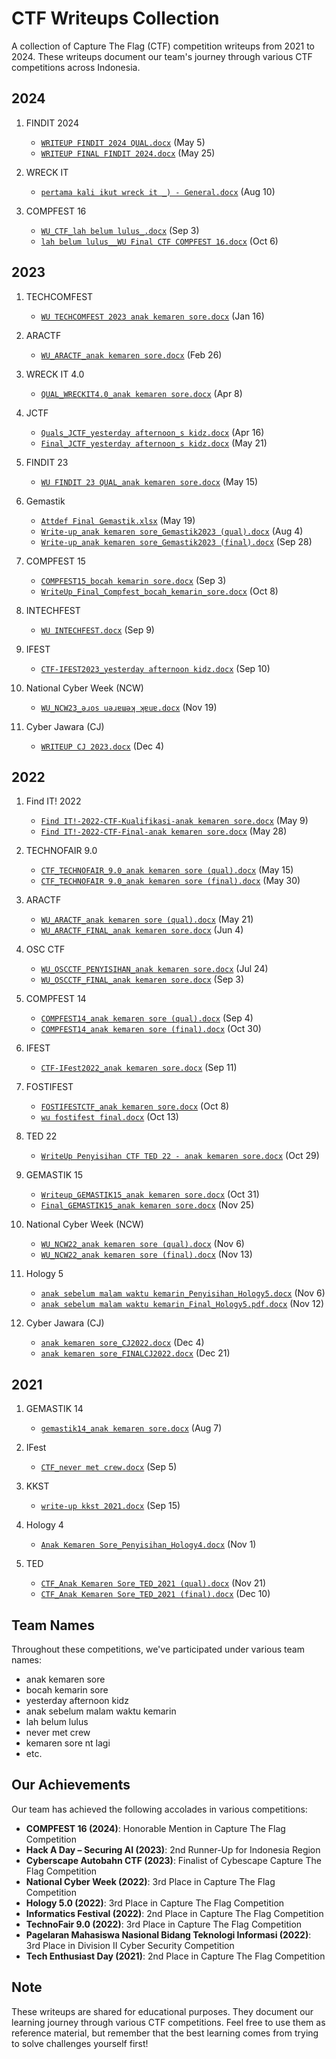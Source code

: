 # CTF Writeups Collection

A collection of Capture The Flag (CTF) competition writeups from 2021 to 2024. These writeups document our team's journey through various CTF competitions across Indonesia.

## 2024

1. FINDIT 2024
   - [`WRITEUP FINDIT 2024 QUAL.docx`](https://docs.google.com/document/d/1mSrGjp2Nj4yJQA7HTJQgBiA3yiH4CDDa/edit?usp=drive_link&ouid=110065576017932727271&rtpof=true&sd=true) (May 5)
   - [`WRITEUP FINAL FINDIT 2024.docx`](https://docs.google.com/document/d/1JnKXAJa6s69KaIo8gvfAk_GArsNzrq5k/edit?usp=drive_link&ouid=110065576017932727271&rtpof=true&sd=true) (May 25)

2. WRECK IT
   - [`pertama kali ikut wreck it _) - General.docx`](https://docs.google.com/document/d/1z6P85-_9OFolC6iwapB1ddMRJHWjprUR/edit?usp=drive_link&ouid=110065576017932727271&rtpof=true&sd=true) (Aug 10)

3. COMPFEST 16
   - [`WU_CTF_lah belum lulus_.docx`](https://docs.google.com/document/d/1XV-FoEffKQrhtIdVzMoxJG4CqvFV6Ypu/edit?usp=drive_link&ouid=110065576017932727271&rtpof=true&sd=true) (Sep 3)
   - [`lah belum lulus__WU Final CTF COMPFEST 16.docx`](https://docs.google.com/document/d/1sbZ6WCUvp0V86StFFF9kJkLoMZOPhhx-/edit?usp=drive_link&ouid=110065576017932727271&rtpof=true&sd=true) (Oct 6)

## 2023

1. TECHCOMFEST
   - [`WU TECHCOMFEST 2023 anak kemaren sore.docx`](https://docs.google.com/document/d/1INEswmr_Hi0Z6rUq69CR6dGCThAwqlCu/edit?usp=drive_link&ouid=110065576017932727271&rtpof=true&sd=true) (Jan 16)

2. ARACTF
   - [`WU_ARACTF_anak kemaren sore.docx`](https://docs.google.com/document/d/1_nprkr_vIv4QyM78r8xRSAtiY4HxnYvr/edit?usp=drive_link&ouid=110065576017932727271&rtpof=true&sd=true) (Feb 26)

3. WRECK IT 4.0
   - [`QUAL_WRECKIT4.0_anak kemaren sore.docx`](https://docs.google.com/document/d/1ajJ3g3clyhWkP9gAyO71XYCU_GJakSNA/edit?usp=drive_link&ouid=110065576017932727271&rtpof=true&sd=true) (Apr 8)

4. JCTF
   - [`Quals_JCTF_yesterday afternoon_s kidz.docx`](https://docs.google.com/document/d/1AH6LSTDj47EYkyRSlxoNpgLWl2tugdOk/edit?usp=drive_link&ouid=110065576017932727271&rtpof=true&sd=true) (Apr 16)
   - [`Final_JCTF_yesterday afternoon_s kidz.docx`](https://docs.google.com/document/d/1uEC8wBlNobzmhQV8UOJbxC_-WP_UQ4Ch/edit?usp=drive_link&ouid=110065576017932727271&rtpof=true&sd=true) (May 21)

5. FINDIT 23
   - [`WU FINDIT 23 QUAL_anak kemaren sore.docx`](https://docs.google.com/document/d/1WpKBL67RblSPXWbfxaznL6-njCOP1q7l/edit?usp=drive_link&ouid=110065576017932727271&rtpof=true&sd=true) (May 15)

6. Gemastik
   - [`Attdef Final Gemastik.xlsx`](https://docs.google.com/spreadsheets/d/1-Gf-wUJT2SYYQ2j4EQjuBWGJoU85mOre/edit?usp=drive_link&ouid=110065576017932727271&rtpof=true&sd=true) (May 19)
   - [`Write-up_anak kemaren sore_Gemastik2023 (qual).docx`](https://docs.google.com/document/d/14BuYmDrM00a2b2V3SlMCxJ2uoCzD520m/edit?usp=drive_link&ouid=110065576017932727271&rtpof=true&sd=true) (Aug 4)
   - [`Write-up_anak kemaren sore_Gemastik2023 (final).docx`](https://docs.google.com/document/d/1crevaqDnWn_Maio1CtDRFYmnTeHJDr_A/edit?usp=drive_link&ouid=110065576017932727271&rtpof=true&sd=true) (Sep 28)

7. COMPFEST 15
   - [`COMPFEST15_bocah kemarin sore.docx`](https://docs.google.com/document/d/1kqNVY_Vrf0-phCvX7SViDj9C-cTNARhh/edit?usp=drive_link&ouid=110065576017932727271&rtpof=true&sd=true) (Sep 3)
   - [`WriteUp_Final_Compfest_bocah_kemarin_sore.docx`](https://docs.google.com/document/d/1s58xYeus2-C8QLdLNAa6GJ9ureGVxnf0/edit?usp=drive_link&ouid=110065576017932727271&rtpof=true&sd=true) (Oct 8)

8. INTECHFEST
   - [`WU INTECHFEST.docx`](https://docs.google.com/document/d/1y34INlBvtv0KzXQMBlKJcTxHO8_6hs2g/edit?usp=drive_link&ouid=110065576017932727271&rtpof=true&sd=true) (Sep 9)

9. IFEST
   - [`CTF-IFEST2023_yesterday afternoon kidz.docx`](https://docs.google.com/document/d/1m8VWo73BVD9A89R2EqjiFa5Sn474N0Yy/edit?usp=drive_link&ouid=110065576017932727271&rtpof=true&sd=true) (Sep 10)

10. National Cyber Week (NCW)
    - [`WU_NCW23_ǝɹos uǝɹɐɯǝʞ ʞɐuɐ.docx`](https://docs.google.com/document/d/1r8ylGikgmR0ZuaQCeCKiKyWnJfxt2Yej/edit?usp=drive_link&ouid=110065576017932727271&rtpof=true&sd=true) (Nov 19)

11. Cyber Jawara (CJ)
    - [`WRITEUP CJ 2023.docx`](https://docs.google.com/document/d/1PVeGRS6V9_BTIHMqkgfu88v8u4Q_aZeW/edit?usp=drive_link&ouid=110065576017932727271&rtpof=true&sd=true) (Dec 4)

## 2022

1. Find IT! 2022
   - [`Find IT!-2022-CTF-Kualifikasi-anak kemaren sore.docx`](https://docs.google.com/document/d/1-qG5JZEMhEHbE_-ANmp9r7XGmJCgX5dR/edit?usp=drive_link&ouid=110065576017932727271&rtpof=true&sd=true) (May 9)
   - [`Find IT!-2022-CTF-Final-anak kemaren sore.docx`](https://docs.google.com/document/d/1URJfyWOtb-HS9M9t7yMt8oCP_i72x-Nk/edit?usp=drive_link&ouid=110065576017932727271&rtpof=true&sd=true) (May 28)

2. TECHNOFAIR 9.0
   - [`CTF_TECHNOFAIR_9.0_anak kemaren sore (qual).docx`](https://docs.google.com/document/d/1Np1x5AeASn59mdYSj9NHDpvVSjR4piJE/edit?usp=drive_link&ouid=110065576017932727271&rtpof=true&sd=true) (May 15)
   - [`CTF_TECHNOFAIR 9.0_anak kemaren sore (final).docx`](https://docs.google.com/document/d/1gnsmxGXTdXAQkmUhmMNV5oCRQMNilL5E/edit?usp=drive_link&ouid=110065576017932727271&rtpof=true&sd=true) (May 30)

3. ARACTF
   - [`WU_ARACTF_anak kemaren sore (qual).docx`](https://docs.google.com/document/d/1vZdJxFedUrBHTn1VRqQrDwjCR8sy4rJw/edit?usp=drive_link&ouid=110065576017932727271&rtpof=true&sd=true) (May 21)
   - [`WU_ARACTF_FINAL_anak kemaren sore.docx`](https://docs.google.com/document/d/1jKSgfJivGHStzW4rAp58edzRPgfa4ZOw/edit?usp=drive_link&ouid=110065576017932727271&rtpof=true&sd=true) (Jun 4)

4. OSC CTF
   - [`WU_OSCCTF_PENYISIHAN_anak kemaren sore.docx`](https://docs.google.com/document/d/1L-7FnESevrpl7R_xOern3ASUdULYQwDw/edit?usp=drive_link&ouid=110065576017932727271&rtpof=true&sd=true) (Jul 24)
   - [`WU_OSCCTF_FINAL_anak kemaren sore.docx`](https://docs.google.com/document/d/1WR3PplW3kOIGb3mKaJjE89Jgk9flxSau/edit?usp=drive_link&ouid=110065576017932727271&rtpof=true&sd=true) (Sep 3)

5. COMPFEST 14
   - [`COMPFEST14_anak kemaren sore (qual).docx`](https://docs.google.com/document/d/1pjjiNqPANBeWHstlafODrpO0B94V0G6Q/edit?usp=drive_link&ouid=110065576017932727271&rtpof=true&sd=true) (Sep 4)
   - [`COMPFEST14_anak kemaren sore (final).docx`](https://docs.google.com/document/d/1BR_wzCaHgaYyTwUfSDOwM1B5k00sJyib/edit?usp=drive_link&ouid=110065576017932727271&rtpof=true&sd=true) (Oct 30)

6. IFEST
   - [`CTF-IFest2022_anak kemaren sore.docx`](https://docs.google.com/document/d/1C-wW2J8BC_5n2UtI0UXWsPbj8WWa89ps/edit?usp=drive_link&ouid=110065576017932727271&rtpof=true&sd=true) (Sep 11)

7. FOSTIFEST
   - [`FOSTIFESTCTF_anak kemaren sore.docx`](https://docs.google.com/document/d/1XAC8qR23e3sHtYRk4gYg7YD6jUX1clUx/edit?usp=drive_link&ouid=110065576017932727271&rtpof=true&sd=true) (Oct 8)
   - [`wu fostifest final.docx`](https://docs.google.com/document/d/1U9EprPNjCNAFTdPQgUdyzNndDdpu90-g/edit?usp=drive_link&ouid=110065576017932727271&rtpof=true&sd=true) (Oct 13)

8. TED 22
   - [`WriteUp Penyisihan CTF TED 22 - anak kemaren sore.docx`](https://docs.google.com/document/d/1Fe8T_msbafY84mR_0c4NrdcNOKS2aZAA/edit?usp=drive_link&ouid=110065576017932727271&rtpof=true&sd=true) (Oct 29)

9. GEMASTIK 15
   - [`Writeup_GEMASTIK15_anak kemaren sore.docx`](https://docs.google.com/document/d/1vJI6Q3qu70UHT374ZY0s6CNkAjlMX1hf/edit?usp=drive_link&ouid=110065576017932727271&rtpof=true&sd=true) (Oct 31)
   - [`Final_GEMASTIK15_anak kemaren sore.docx`](https://docs.google.com/document/d/1sAsHx-q0NN4mu4u1OF4NH85U63Fajbv_/edit?usp=drive_link&ouid=110065576017932727271&rtpof=true&sd=true) (Nov 25)

10. National Cyber Week (NCW)
    - [`WU_NCW22_anak kemaren sore (qual).docx`](https://docs.google.com/document/d/1tBU_1Jiva4tjOgspqkB21b9q2xOWKxPI/edit?usp=drive_link&ouid=110065576017932727271&rtpof=true&sd=true) (Nov 6)
    - [`WU_NCW22_anak kemaren sore (final).docx`](https://docs.google.com/document/d/10_N5P95v2gNOS-9lNbCWHHfCqeC3eqz5/edit?usp=drive_link&ouid=110065576017932727271&rtpof=true&sd=true) (Nov 13)

11. Hology 5
    - [`anak sebelum malam waktu kemarin_Penyisihan_Hology5.docx`](https://docs.google.com/document/d/12-2YBGBb6t1jC6jqTkB0oihH75CI_CC5/edit?usp=drive_link&ouid=110065576017932727271&rtpof=true&sd=true) (Nov 6)
    - [`anak sebelum malam waktu kemarin_Final_Hology5.pdf.docx`](https://docs.google.com/document/d/1ZSf2nEaaFO9wJv4YKu3qlpKpljLn2Qmd/edit?usp=drive_link&ouid=110065576017932727271&rtpof=true&sd=true) (Nov 12)

12. Cyber Jawara (CJ)
    - [`anak kemaren sore_CJ2022.docx`](https://docs.google.com/document/d/1KtrZi2i7UkvIjBtGBaMVZQ5cwRXscog7/edit?usp=drive_link&ouid=110065576017932727271&rtpof=true&sd=true) (Dec 4)
    - [`anak kemaren sore_FINALCJ2022.docx`](https://docs.google.com/document/d/1En1Y2Te_Qy4_DvYKdwNngXGC6cCUJHjv/edit?usp=drive_link&ouid=110065576017932727271&rtpof=true&sd=true) (Dec 21)

## 2021

1. GEMASTIK 14
   - [`gemastik14_anak kemaren sore.docx`](https://docs.google.com/document/d/1r-a5i8cLux2DZ2MH_hE7wWG325MjuJ3O/edit?usp=drive_link&ouid=110065576017932727271&rtpof=true&sd=true) (Aug 7)

2. IFest
   - [`CTF_never met crew.docx`](https://docs.google.com/document/d/1OpXg8jUbbZvVlQOwCJJnY8zVe8nPqxQp/edit?usp=drive_link&ouid=110065576017932727271&rtpof=true&sd=true) (Sep 5)

3. KKST
   - [`write-up kkst 2021.docx`](https://docs.google.com/document/d/1EJpyQbSheKceoeQhvJsvA0qNu_2GU8at/edit?usp=drive_link&ouid=110065576017932727271&rtpof=true&sd=true) (Sep 15)

4. Hology 4
   - [`Anak Kemaren Sore_Penyisihan_Hology4.docx`](https://docs.google.com/document/d/1RVp5xlTR0zdWZE9NRBJlHahaBHpPg_SW/edit?usp=drive_link&ouid=110065576017932727271&rtpof=true&sd=true) (Nov 1)

5. TED
   - [`CTF_Anak Kemaren Sore_TED_2021 (qual).docx`](https://docs.google.com/document/d/1R8hG1Rr_sYNA7_F95yGnoqJ_AF2dWwnm/edit?usp=drive_link&ouid=110065576017932727271&rtpof=true&sd=true) (Nov 21)
   - [`CTF_Anak Kemaren Sore_TED_2021 (final).docx`](https://docs.google.com/document/d/1nfk-zN3IBZ3t539rh_19Y75Pfgq_B_0y/edit?usp=drive_link&ouid=110065576017932727271&rtpof=true&sd=true) (Dec 10)

## Team Names

Throughout these competitions, we've participated under various team names:
- anak kemaren sore
- bocah kemarin sore
- yesterday afternoon kidz
- anak sebelum malam waktu kemarin
- lah belum lulus
- never met crew
- kemaren sore nt lagi
- etc.

## Our Achievements   

Our team has achieved the following accolades in various competitions:

- **COMPFEST 16 (2024)**: Honorable Mention in Capture The Flag Competition
- **Hack A Day – Securing AI (2023)**: 2nd Runner-Up for Indonesia Region
- **Cyberscape Autobahn CTF (2023)**: Finalist of Cybescape Capture The Flag Competition
- **National Cyber Week (2022)**: 3rd Place in Capture The Flag Competition
- **Hology 5.0 (2022)**: 3rd Place in Capture The Flag Competition
- **Informatics Festival (2022)**: 2nd Place in Capture The Flag Competition
- **TechnoFair 9.0 (2022)**: 3rd Place in Capture The Flag Competition
- **Pagelaran Mahasiswa Nasional Bidang Teknologi Informasi (2022)**: 3rd Place in Division II Cyber Security Competition
- **Tech Enthusiast Day (2021)**: 2nd Place in Capture The Flag Competition

## Note

These writeups are shared for educational purposes. They document our learning journey through various CTF competitions. Feel free to use them as reference material, but remember that the best learning comes from trying to solve challenges yourself first!
